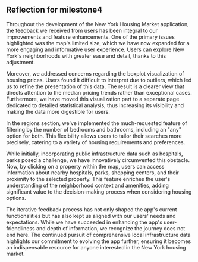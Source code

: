 ## Reflection for milestone4

Throughout the development of the New York Housing Market application, the feedback we received from users has been integral to our improvements and feature enhancements. One of the primary issues highlighted was the map's limited size, which we have now expanded for a more engaging and informative user experience. Users can explore New York's neighborhoods with greater ease and detail, thanks to this adjustment.

Moreover, we addressed concerns regarding the boxplot visualization of housing prices. Users found it difficult to interpret due to outliers, which led us to refine the presentation of this data. The result is a clearer view that directs attention to the median pricing trends rather than exceptional cases. Furthermore, we have moved this visualization part to a separate page dedicated to detailed statistical analysis, thus increasing its visibility and making the data more digestible for users.

In the regions section, we've implemented the much-requested feature of filtering by the number of bedrooms and bathrooms, including an "any" option for both. This flexibility allows users to tailor their searches more precisely, catering to a variety of housing requirements and preferences.

While initially, incorporating public infrastructure data such as hospitals, parks posed a challenge, we have innovatively circumvented this obstacle. Now, by clicking on a property within the map, users can access information about nearby hospitals, parks, shopping centers, and their proximity to the selected property. This feature enriches the user's understanding of the neighborhood context and amenities, adding significant value to the decision-making process when considering housing options.

The iterative feedback process has not only shaped the app's current functionalities but has also kept us aligned with our users' needs and expectations. While we have succeeded in enhancing the app's user-friendliness and depth of information, we recognize the journey does not end here. The continued pursuit of comprehensive local infrastructure data highlights our commitment to evolving the app further, ensuring it becomes an indispensable resource for anyone interested in the New York housing market.